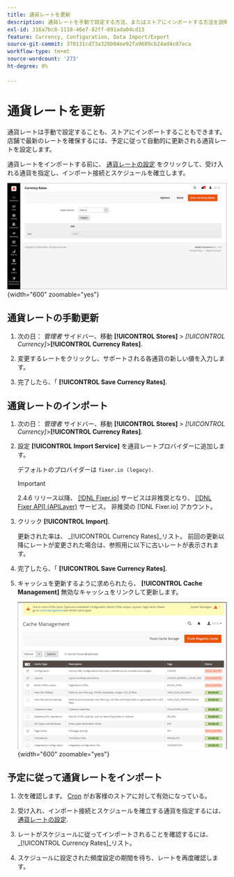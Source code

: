 ```yaml
---
title: 通貨レートを更新
description: 通貨レートを手動で設定する方法、またはストアにインポートする方法を説明します。
exl-id: 316a7bc8-1118-46e7-82ff-891ada04cd13
feature: Currency, Configuration, Data Import/Export
source-git-commit: 370131cd73a320b04ee92fa9609cb24ad4c07eca
workflow-type: tm+mt
source-wordcount: '273'
ht-degree: 0%

---
```


# 通貨レートを更新

通貨レートは手動で設定することも、ストアにインポートすることもできます。 店舗で最新のレートを確保するには、予定に従って自動的に更新される通貨レートを設定します。

通貨レートをインポートする前に、 [通貨レートの設定](currency-configuration.md) をクリックして、受け入れる通貨を指定し、インポート接続とスケジュールを確立します。

![通貨レート](./assets/stores-currency-rate-update.png){width="600" zoomable="yes"}

## 通貨レートの手動更新

1. 次の日： _管理者_ サイドバー、移動 **[!UICONTROL Stores]** > _[!UICONTROL Currency]_>**[!UICONTROL Currency Rates]**.

1. 変更するレートをクリックし、サポートされる各通貨の新しい値を入力します。

1. 完了したら、「 **[!UICONTROL Save Currency Rates]**.

## 通貨レートのインポート

1. 次の日： _管理者_ サイドバー、移動 **[!UICONTROL Stores]** > _[!UICONTROL Currency]_>**[!UICONTROL Currency Rates]**.

1. 設定 **[!UICONTROL Import Service]** を通貨レートプロバイダーに追加します。

   デフォルトのプロバイダーは `fixer.io (legacy)`.

   >[!IMPORTANT]
   >
   >2.4.6 リリース以降、 [[!DNL Fixer.io]](https://fixer.io/) サービスは非推奨となり、 [[!DNL Fixer API] (APILayer)](https://apilayer.com/marketplace/fixer-api) サービス。 非推奨の [!DNL Fixer.io] アカウント。

1. クリック **[!UICONTROL Import]**.

   更新された率は、 _[!UICONTROL Currency Rates]_リスト。 前回の更新以降にレートが変更された場合は、参照用に以下に古いレートが表示されます。

1. 完了したら、「 **[!UICONTROL Save Currency Rates]**.

1. キャッシュを更新するように求められたら、 **[!UICONTROL Cache Management]** 無効なキャッシュをリンクして更新します。

   ![システムメッセージ — 無効なキャッシュを更新します](./assets/currency-cache-update.png){width="600" zoomable="yes"}

## 予定に従って通貨レートをインポート

1. 次を確認します。 [Cron](../systems/cron.md) がお客様のストアに対して有効になっている。

1. 受け入れ、インポート接続とスケジュールを確立する通貨を指定するには、 [通貨レートの設定](currency-configuration.md).

1. レートがスケジュールに従ってインポートされることを確認するには、 _[!UICONTROL Currency Rates]_リスト。

1. スケジュールに設定された頻度設定の期間を待ち、レートを再度確認します。
